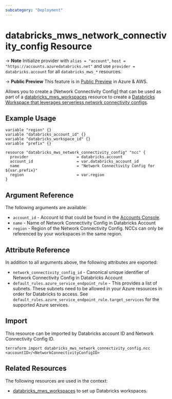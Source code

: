 ```yaml
---
subcategory: "Deployment"
---
```

# databricks_mws_network_connectivity_config Resource

-> **Note** Initialize provider with `alias = "account"`, `host = "https://accounts.azuredatabricks.net"` and use `provider = databricks.account` for all `databricks_mws_*` resources.

-> **Public Preview** This feature is in [Public Preview](https://docs.databricks.com/release-notes/release-types.html) in Azure & AWS.

Allows you to create a [Network Connectivity Config] that can be used as part of a [databricks_mws_workspaces](mws_workspaces.md) resource to create a [Databricks Workspace that leverages serverless network connectivity configs](https://learn.microsoft.com/en-us/azure/databricks/sql/admin/serverless-firewall).

## Example Usage

```hcl
variable "region" {}
variable "databricks_account_id" {}
variable "databricks_workspace_id" {}
variable "prefix" {}

resource "databricks_mws_network_connectivity_config" "ncc" {
  provider                     = databricks.account
  account_id                   = var.databricks_account_id
  name                         = "Network Connectivity Config for ${var.prefix}"
  region                       = var.region
}
```

## Argument Reference

The following arguments are available:

* `account_id` - Account Id that could be found in the [Accounts Console](https://learn.microsoft.com/en-us/azure/databricks/administration-guide/account-settings/#--locate-your-account-id).
* `name` - Name of Network Connectivity Config in Databricks Account
* `region` - Region of the Network Connectivity Config. NCCs can only be referenced by your workspaces in the same region.

## Attribute Reference

In addition to all arguments above, the following attributes are exported:

* `network_connectivity_config_id` - Canonical unique identifier of Network Connectivity Config in Databricks Account
* `default_rules.azure_service_endpoint_rule` - This provides a list of subnets. These subnets need to be allowed in your Azure resources in order for Databricks to access. See `default_rules.azure_service_endpoint_rule.target_services` for the supported Azure services.

## Import

This resource can be imported by Databricks account ID and Network Connectivity Config ID.

```hcl
terraform import databricks_mws_network_connectivity_config.ncc <accountID>/<NetworkConnectivityConfigID>
```

## Related Resources

The following resources are used in the context:

* [databricks_mws_workspaces](mws_workspaces.md) to set up Databricks workspaces.
